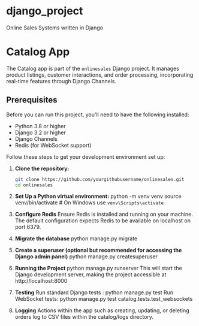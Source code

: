 # django_project
Online Sales Systems written in Django

# Catalog App
The Catalog app is part of the `onlinesales` Django project. It manages product listings, customer interactions, and order processing, incorporating real-time features through Django Channels.

## Prerequisites
Before you can run this project, you'll need to have the following installed:
- Python 3.8 or higher
- Django 3.2 or higher
- Django Channels
- Redis (for WebSocket support)

Follow these steps to get your development environment set up:

1. **Clone the repository:**
   ```bash
   git clone https://github.com/yourgithubusername/onlinesales.git
   cd onlinesales

2. **Set Up a Python virtual environment:**
  python -m venv venv
  source venv/bin/activate  # On Windows use `venv\Scripts\activate`

3. **Configure Redis**
  Ensure Redis is installed and running on your machine. The default configuration expects Redis to be available on localhost on port 6379.

4. **Migrate the database**
  python manage.py migrate

5. **Create a superuser (optional but recommended for accessing the Django admin panel)**
  python manage.py createsuperuser

6. **Running the Project**
  python manage.py runserver
  This will start the Django development server, making the project accessible at http://localhost:8000

7. **Testing**
  Run standard Django tests : python manage.py test
  Run WebSocket tests:  python manage.py test catalog.tests.test_websockets

8. **Logging**
  Actions within the app such as creating, updating, or deleting orders log to CSV files within the catalog/logs directory.
